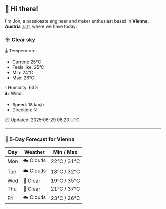 ## 👋 Hi there!

I'm Jon, a passionate engineer and maker enthusiast based in **Vienna, Austria** 🇦🇹, where we have today:

### ☀️ Clear sky 

🌡️ Temperature: 
* Current: 25°C
* Feels like: 25°C
* Min: 24°C 
* Max: 26°C  

💧 Humidity: 63%  
🌬️ Wind: 
* Speed: 18 km/h 
* Direction: N  

🕒 Updated: 2025-06-29 06:23 UTC

---

### 📅 5-Day Forecast for Vienna

| Day | Weather | Min / Max |
|-----|---------|------------|
| Mon | ☁️ Clouds | 22°C / 31°C |
| Tue | ☁️ Clouds | 18°C / 32°C |
| Wed | 🌙 Clear | 19°C / 35°C |
| Thu | 🌙 Clear | 21°C / 37°C |
| Fri | ☁️ Clouds | 23°C / 26°C |
